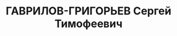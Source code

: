 ---
title: ГАВРИЛОВ-ГРИГОРЬЕВ Сергей Тимофеевич
description: '1882 г. р., место рождения: Куйбышевская обл., русский, б/п, образование
  высшее, Башснабсбыт, экономист, арестован 08.02.37 г., осужден, по ст. 58-10, 58-11,
  к лишению свободы на 10 лет, реабилитирован 07.08.97 г.'
---